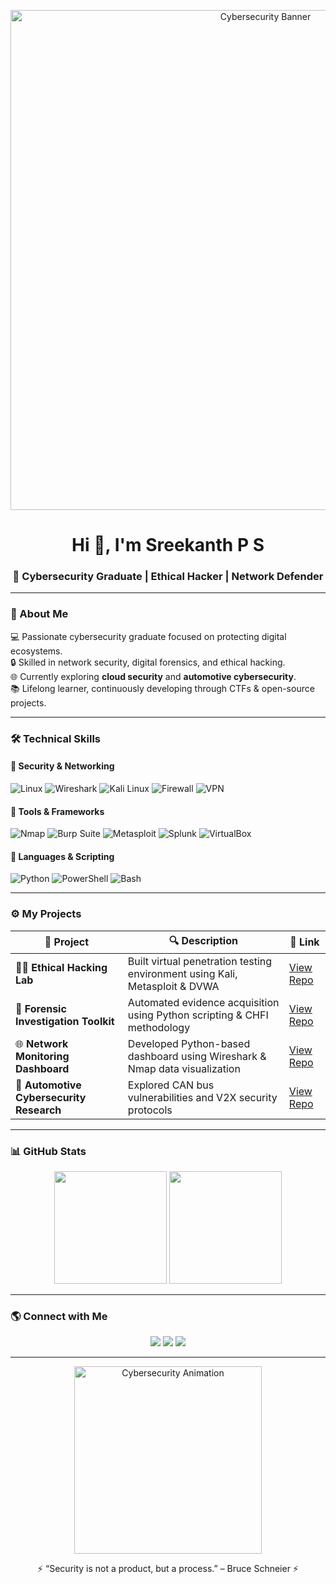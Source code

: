 <!-- 🌐 SREEKANTH P S | CYBERSECURITY PORTFOLIO -->

<!-- HEADER -->
<p align="center">
  <img src="https://i.imgur.com/xEfrv04.png" width="800" alt="Cybersecurity Banner"/>
</p>

<h1 align="center">Hi 👋, I'm Sreekanth P S</h1>
<h3 align="center">🚀 Cybersecurity Graduate | Ethical Hacker | Network Defender</h3>

---

### 🧠 About Me  
💻 Passionate cybersecurity graduate focused on protecting digital ecosystems.  
🔒 Skilled in network security, digital forensics, and ethical hacking.  
🌐 Currently exploring **cloud security** and **automotive cybersecurity**.  
📚 Lifelong learner, continuously developing through CTFs & open-source projects.  

---

### 🛠️ Technical Skills  

#### 🧩 **Security & Networking**
![Linux](https://img.shields.io/badge/Linux-FCC624?style=for-the-badge&logo=linux&logoColor=black)
![Wireshark](https://img.shields.io/badge/Wireshark-1679A7?style=for-the-badge&logo=wireshark&logoColor=white)
![Kali Linux](https://img.shields.io/badge/Kali_Linux-557C94?style=for-the-badge&logo=kalilinux&logoColor=white)
![Firewall](https://img.shields.io/badge/Firewalls-%23F05032.svg?style=for-the-badge&logo=fortinet&logoColor=white)
![VPN](https://img.shields.io/badge/VPN-Security-00599C?style=for-the-badge&logo=openvpn&logoColor=white)

#### 🧰 **Tools & Frameworks**
![Nmap](https://img.shields.io/badge/Nmap-004C97?style=for-the-badge&logo=gnu-bash&logoColor=white)
![Burp Suite](https://img.shields.io/badge/Burp_Suite-FF6C37?style=for-the-badge&logo=burpsuite&logoColor=white)
![Metasploit](https://img.shields.io/badge/Metasploit-2E86C1?style=for-the-badge&logo=metasploit&logoColor=white)
![Splunk](https://img.shields.io/badge/Splunk-000000?style=for-the-badge&logo=splunk&logoColor=white)
![VirtualBox](https://img.shields.io/badge/VirtualBox-183A61?style=for-the-badge&logo=virtualbox&logoColor=white)

#### 🧠 **Languages & Scripting**
![Python](https://img.shields.io/badge/Python-FFD43B?style=for-the-badge&logo=python&logoColor=blue)
![PowerShell](https://img.shields.io/badge/PowerShell-5391FE?style=for-the-badge&logo=powershell&logoColor=white)
![Bash](https://img.shields.io/badge/Bash_Scripting-121011?style=for-the-badge&logo=gnu-bash&logoColor=white)

---

### ⚙️ My Projects  
| 💼 Project | 🔍 Description | 🔗 Link |
|-------------|----------------|--------|
| 🕵️‍♂️ **Ethical Hacking Lab** | Built virtual penetration testing environment using Kali, Metasploit & DVWA | [View Repo](#) |
| 🧾 **Forensic Investigation Toolkit** | Automated evidence acquisition using Python scripting & CHFI methodology | [View Repo](#) |
| 🌐 **Network Monitoring Dashboard** | Developed Python-based dashboard using Wireshark & Nmap data visualization | [View Repo](#) |
| 🚗 **Automotive Cybersecurity Research** | Explored CAN bus vulnerabilities and V2X security protocols | [View Repo](#) |

---

### 📊 GitHub Stats  

<p align="center">
  <img src="https://github-readme-stats.vercel.app/api?username=SreekanthPS&show_icons=true&theme=radical" height="180">
  <img src="https://github-readme-stats.vercel.app/api/top-langs/?username=SreekanthPS&layout=compact&theme=radical" height="180">
</p>

---

### 🌎 Connect with Me  
<p align="center">
  <a href="https://linkedin.com/in/sreekanthps"><img src="https://img.shields.io/badge/LinkedIn-0077B5.svg?style=for-the-badge&logo=linkedin&logoColor=white"/></a>
  <a href="mailto:sreekanthps@protonmail.com"><img src="https://img.shields.io/badge/Email-8B89CC?style=for-the-badge&logo=protonmail&logoColor=white"/></a>
  <a href="https://github.com/SreekanthPS"><img src="https://img.shields.io/badge/GitHub-181717.svg?style=for-the-badge&logo=github&logoColor=white"/></a>
</p>

---

<p align="center">
  <img src="https://i.imgur.com/biGch7k.gif" width="300" alt="Cybersecurity Animation">
</p>

<p align="center">⚡ “Security is not a product, but a process.” – Bruce Schneier ⚡</p>

